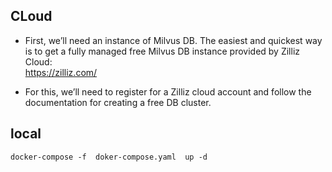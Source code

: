 ## CLoud
- First, we’ll need an instance of Milvus DB. The easiest and quickest way is to get a fully managed free Milvus DB instance provided by Zilliz Cloud:  
https://zilliz.com/

- For this, we’ll need to register for a Zilliz cloud account and follow the documentation for creating a free DB cluster.

## local 
```shell
docker-compose -f  doker-compose.yaml  up -d

```

